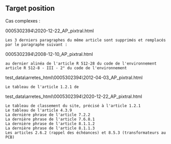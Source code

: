 ## Target position

Cas complexes :

0005302394\2020-12-22_AP_pixtral.html

```
Les 3 derniers paragraphes du même article sont supprimés et remplacés par le paragraphe suivant : 
```

0005302394\2008-12-10_AP_pixtral.html
```
au dernier alinéa de l'article R 512-28 du code de l'environnement
article R 512-8 - III - 2° du code de l'environnement
```

test_data\arretes_html\0005302394\2012-04-03_AP_pixtral.html
```
Le tableau de l'article 1.2.1 de 
```

test_data\arretes_html\0005302394\2020-12-22_AP_pixtral.html
```
Le tableau de classement du site, précisé à l'article 1.2.1 
Le tableau de l'article 4.3.9
La dernière phrase de l'article 7.2.2
La dernière phrase de l'article 7.6.8.1
La dernière phrase de l'article 8.1.1.2
La dernière phrase de l'article 8.1.1.3
Les articles 2.6.2 (rappel des échéances) et 8.5.3 (transformateurs au PCB)
```
